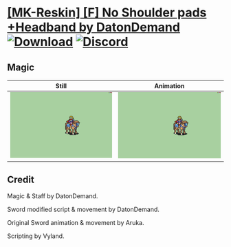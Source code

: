 # [\[MK-Reskin\] \[F\] No Shoulder pads +Headband by DatonDemand](./) [![Download](https://img.shields.io/badge/Download--red?style=social&logo=github)](https://minhaskamal.github.io/DownGit/#/home?url=https://github.com/Klokinator/FE-Repo/tree/main/Battle%20Animations%2FMounted%20-%20Valks%2C%20MKs%2C%20Magi%2F%5BMK-Reskin%5D%20%5BF%5D%20No%20Shoulder%20pads%20%2BHeadband%20by%20DatonDemand%2F6.%20Magic) [![Discord](https://img.shields.io/badge/Discord--blue?style=social&logo=discord)](https://discord.gg/C7VNGnyTPA)

## Magic

| Still | Animation |
| :---: | :-------: |
| ![Magic still](./Magic_000.png) | ![Magic](./Magic.gif) |

## Credit

Magic & Staff by DatonDemand.

Sword modified script & movement by DatonDemand.

Original Sword animation & movement by Aruka.

Scripting by Vyland.

